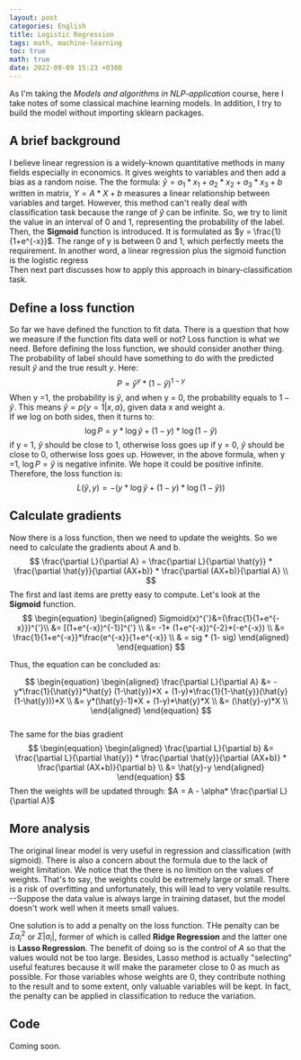 ```yaml
---
layout: post
categories: English
title: Logistic Regression
tags: math, machine-learning
toc: true
math: true
date: 2022-09-09 15:23 +0300
---
```

As I'm taking the _Models and algorithms in NLP-application_ course, here I take notes of some classical machine learning models. In addition, I try to build the model without importing sklearn packages.

## A brief background
I believe linear regression is a widely-known quantitative methods in many fields especially in economics. It gives weights to variables and then add a bias as a random noise. The the formula: $\hat{y} = a_{1}*x_{1} + a_{2}*x_{2} + a_{3}*x_{3} +b$ written in matrix, $Y = A*X + b$ measures a linear relationship between variables and target. However, this method can't really deal with classification task because the range of $\hat{y}$ can be infinite. So, we try to limit the value in an interval of 0 and 1, representing the probability of the label. Then, the **Sigmoid** function is introduced. It is formulated as $y = \frac{1}{1+e^{-x}}$. The range of y is between 0 and 1, which perfectly meets the requirement. In another word, a linear regression plus the sigmoid function is the logistic regress  
Then next part discusses how to apply this approach in binary-classification task.

## Define a loss function
So far we have defined the function to fit data. There is a question that how we measure if the function fits data well or not? Loss function is what we need. Before defining the loss function, we should consider another thing.  
The probability of label should have something to do with the predicted result $\hat{y}$ and the true result $y$.
Here:
$$
\begin{equation}
P = \hat{y}^{y}*(1-\hat{y})^{1-y}
\end{equation}
$$
When y =1, the probability is $\hat{y}$, and when y = 0, the probability equals to $1-\hat{y}$. This means $\hat{y}=p\{y=1|x, a\}$, given data x and weight a.  
If we log on both sides, then it turns to:
$$
\log P = y*\log \hat{y} + (1-y)*\log (1-\hat{y})
$$
if y = 1, $\hat{y}$ should be close to 1, otherwise loss goes up
if y = 0, $\hat{y}$ should be close to 0, otherwise loss goes up.
However, in the above formula, when y =1, $\log P = \hat{y}$ is negative infinite. We hope it could be positive infinite. 
Therefore, the loss function is:
$$
\begin{equation}
    L(\hat{y}, y) = -(y*\log \hat{y} + (1-y)*\log (1-\hat{y}))
\end{equation}
$$

## Calculate gradients
Now there is a loss function, then we need to update the weights. So we need to calculate the gradients about A and b.
$$
\frac{\partial L}{\partial A} = \frac{\partial L}{\partial \hat{y}} * \frac{\partial \hat{y}}{\partial (AX+b)} * \frac{\partial (AX+b)}{\partial A} \\
$$
The first and last items are pretty easy to compute. Let's look at the **Sigmoid** function.  
$$
\begin{equation}
    \begin{aligned}
Sigmoid(x)^{'}&=(\frac{1}{1+e^{-x}})^{'}\\
&= [(1+e^{-x})^{-1}]^{'} \\
&= -1* (1+e^{-x})^{-2}*(-e^{-x}) \\
&= \frac{1}{1+e^{-x}}*\frac{e^{-x}}{1+e^{-x}} \\
& = sig * (1- sig)
\end{aligned}
\end{equation}
$$
  
Thus, the equation can be concluded as:

$$
\begin{equation}
    \begin{aligned}
\frac{\partial L}{\partial A} &= -y*\frac{1}{\hat{y}}*\hat{y} (1-\hat{y})*X + (1-y)*\frac{1}{1-\hat{y}}(\hat{y}(1-\hat{y}))*X \\
&= y*(\hat{y}-1)*X + (1-y)*\hat{y}*X \\
&= (\hat{y}-y)*X \\
\end{aligned}
\end{equation}
$$  
The same for the bias gradient
$$
\begin{equation}
\begin{aligned}
\frac{\partial L}{\partial b} &=  \frac{\partial L}{\partial \hat{y}} * \frac{\partial \hat{y}}{\partial (AX+b)} * \frac{\partial (AX+b)}{\partial b} \\
&= \hat{y}-y
\end{aligned}
\end{equation}
$$
Then the weights will be updated through: $A = A - \alpha* \frac{\partial L}{\partial A}$

## More analysis
The original linear model is very useful in regression and classification (with sigmoid). There is also a concern about the formula due to the lack of weight limitation. We notice that the there is no limition on the values of weights. That's to say, the weights could be extremely large or small. There is a risk of overfitting and unfortunately, this will lead to very volatile results. --Suppose the data value is always large in training dataset, but the model doesn't work well when it meets small values.   

One solution is to add a penalty on the loss function. THe penalty can be $\Sigma a_{i}^{2}$ or $\Sigma |a_{i}|$, former of which is called **Ridge Regression** and the latter one is **Lasso Regression**. The benefit of doing so is the control of $A$ so that the values would not be too large. Besides, Lasso method is actually "selecting" useful features because it will make the parameter close to 0 as much as possible. For those variables whose weights are 0, they contribute nothing to the result and to some extent, only valuable variables will be kept. In fact, the penalty can be applied in classification to reduce the variation.

## Code
Coming soon.